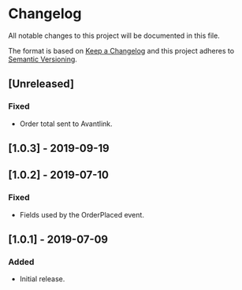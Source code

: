 # Changelog

All notable changes to this project will be documented in this file.

The format is based on [Keep a Changelog](http://keepachangelog.com/en/1.0.0/)
and this project adheres to [Semantic Versioning](http://semver.org/spec/v2.0.0.html).

## [Unreleased]

### Fixed

- Order total sent to Avantlink.

## [1.0.3] - 2019-09-19

## [1.0.2] - 2019-07-10

### Fixed

- Fields used by the OrderPlaced event.

## [1.0.1] - 2019-07-09

### Added

- Initial release.
